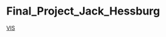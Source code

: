 # Final_Project_Jack_Hessburg

[VIS](https://info-4602-5602.github.io/final_project_jack_hessburg/Pai-Sho.html)
